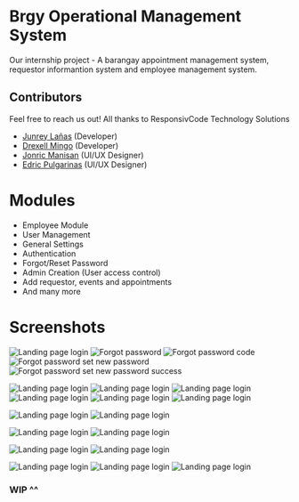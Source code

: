 # Brgy Operational Management System

Our internship project - A barangay appointment management system, requestor informantion system and employee management system.

## Contributors

Feel free to reach us out! All thanks to ResponsivCode Technology Solutions

- [Junrey Lañas](https://www.facebook.com/profile.php?id=100010980994040) (Developer)
- [Drexell Mingo](https://www.facebook.com/Drexell.John27) (Developer)
- [Jonric Manisan](https://www.facebook.com/riczy.08) (UI/UX Designer)
- [Edric Pulgarinas](https://www.facebook.com/edric.pulgarinas.9) (UI/UX Designer)

# Modules

- Employee Module
- User Management
- General Settings
- Authentication
- Forgot/Reset Password
- Admin Creation (User access control)
- Add requestor, events and appointments
- And many more

# Screenshots

![Landing page login](screenschots/auth_login.png)
![Forgot password](screenschots/auth_forgot_password.png)
![Forgot password code](screenschots/auth_forgot_password_code.png)
![Forgot password set new password](screenschots/auth_forgot_password_set_new_password.png)
![Forgot password set new password success](screenschots/auth_password_reset_success.png)

![Landing page login](screenschots/appointment_create.png)
![Landing page login](screenschots/appointment_schedule_status.png)
![Landing page login](screenschots/clients_list.png)
![Landing page login](screenschots/appointment_history.png)
![Landing page login](screenschots/appointments_analytics.png)
![Landing page login](screenschots/appointments_list.png)

![Landing page login](screenschots/employee_add.png)
![Landing page login](screenschots/employee_list.png)

![Landing page login](screenschots/calendar_sched.png)
![Landing page login](screenschots/calendar_view.png)

![Landing page login](screenschots/requestor_add.png)
![Landing page login](screenschots/user_list.png)

![Landing page login](screenschots/general_settings.png)
![Landing page login](screenschots/general_settings_update_password.png)
![Landing page login](screenschots/general_settings_update_password_success.png)

### WIP ^^
